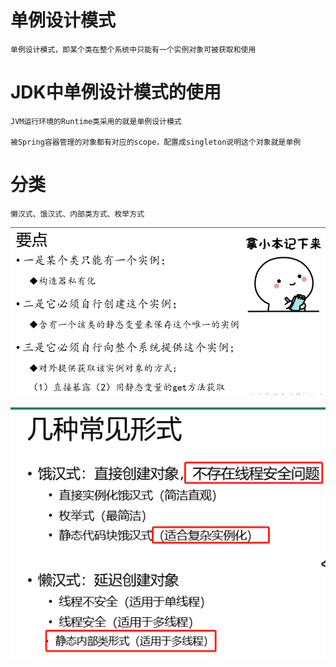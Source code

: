 # 单例设计模式

    单例设计模式，即某个类在整个系统中只能有一个实例对象可被获取和使用

# JDK中单例设计模式的使用

    JVM运行环境的Runtime类采用的就是单例设计模式
    
    被Spring容器管理的对象都有对应的scope，配置成singleton说明这个对象就是单例

# 分类

    懒汉式、饿汉式、内部类方式、枚举方式

![](../pics/单例模式01.png)

![](../pics/单例模式02.png)
